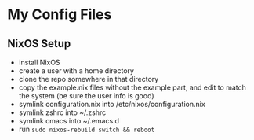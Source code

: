 # My Config Files

## NixOS Setup
- install NixOS
- create a user with a home directory
- clone the repo somewhere in that directory
- copy the example.nix files without the example part, and edit to match the system (be sure the user info is good)
- symlink configuration.nix into /etc/nixos/configuration.nix
- symlink zshrc into ~/.zshrc
- symlink cmacs into ~/.emacs.d
- run `sudo nixos-rebuild switch && reboot`
